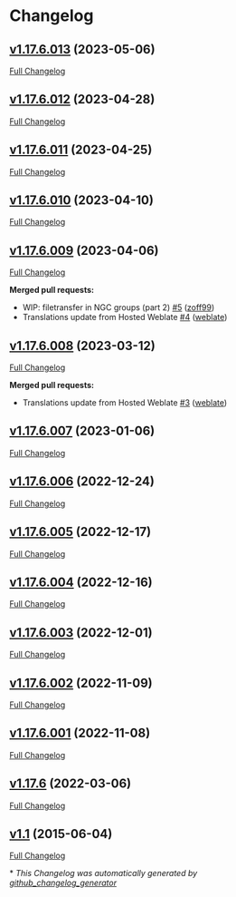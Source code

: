 # Changelog

## [v1.17.6.013](https://github.com/Zoxcore/qTox_enhanced/tree/v1.17.6.013) (2023-05-06)

[Full Changelog](https://github.com/Zoxcore/qTox_enhanced/compare/v1.17.6.012...v1.17.6.013)

## [v1.17.6.012](https://github.com/Zoxcore/qTox_enhanced/tree/v1.17.6.012) (2023-04-28)

[Full Changelog](https://github.com/Zoxcore/qTox_enhanced/compare/v1.17.6.011...v1.17.6.012)

## [v1.17.6.011](https://github.com/Zoxcore/qTox_enhanced/tree/v1.17.6.011) (2023-04-25)

[Full Changelog](https://github.com/Zoxcore/qTox_enhanced/compare/v1.17.6.010...v1.17.6.011)

## [v1.17.6.010](https://github.com/Zoxcore/qTox_enhanced/tree/v1.17.6.010) (2023-04-10)

[Full Changelog](https://github.com/Zoxcore/qTox_enhanced/compare/v1.17.6.009...v1.17.6.010)

## [v1.17.6.009](https://github.com/Zoxcore/qTox_enhanced/tree/v1.17.6.009) (2023-04-06)

[Full Changelog](https://github.com/Zoxcore/qTox_enhanced/compare/v1.17.6.008...v1.17.6.009)

**Merged pull requests:**

- WIP: filetransfer in NGC groups \(part 2\) [\#5](https://github.com/Zoxcore/qTox_enhanced/pull/5) ([zoff99](https://github.com/zoff99))
- Translations update from Hosted Weblate [\#4](https://github.com/Zoxcore/qTox_enhanced/pull/4) ([weblate](https://github.com/weblate))

## [v1.17.6.008](https://github.com/Zoxcore/qTox_enhanced/tree/v1.17.6.008) (2023-03-12)

[Full Changelog](https://github.com/Zoxcore/qTox_enhanced/compare/v1.17.6.007...v1.17.6.008)

**Merged pull requests:**

- Translations update from Hosted Weblate [\#3](https://github.com/Zoxcore/qTox_enhanced/pull/3) ([weblate](https://github.com/weblate))

## [v1.17.6.007](https://github.com/Zoxcore/qTox_enhanced/tree/v1.17.6.007) (2023-01-06)

[Full Changelog](https://github.com/Zoxcore/qTox_enhanced/compare/v1.17.6.006...v1.17.6.007)

## [v1.17.6.006](https://github.com/Zoxcore/qTox_enhanced/tree/v1.17.6.006) (2022-12-24)

[Full Changelog](https://github.com/Zoxcore/qTox_enhanced/compare/v1.17.6.005...v1.17.6.006)

## [v1.17.6.005](https://github.com/Zoxcore/qTox_enhanced/tree/v1.17.6.005) (2022-12-17)

[Full Changelog](https://github.com/Zoxcore/qTox_enhanced/compare/v1.17.6.004...v1.17.6.005)

## [v1.17.6.004](https://github.com/Zoxcore/qTox_enhanced/tree/v1.17.6.004) (2022-12-16)

[Full Changelog](https://github.com/Zoxcore/qTox_enhanced/compare/v1.17.6.003...v1.17.6.004)

## [v1.17.6.003](https://github.com/Zoxcore/qTox_enhanced/tree/v1.17.6.003) (2022-12-01)

[Full Changelog](https://github.com/Zoxcore/qTox_enhanced/compare/v1.17.6.002...v1.17.6.003)

## [v1.17.6.002](https://github.com/Zoxcore/qTox_enhanced/tree/v1.17.6.002) (2022-11-09)

[Full Changelog](https://github.com/Zoxcore/qTox_enhanced/compare/v1.17.6.001...v1.17.6.002)

## [v1.17.6.001](https://github.com/Zoxcore/qTox_enhanced/tree/v1.17.6.001) (2022-11-08)

[Full Changelog](https://github.com/Zoxcore/qTox_enhanced/compare/v1.17.6...v1.17.6.001)

## [v1.17.6](https://github.com/Zoxcore/qTox_enhanced/tree/v1.17.6) (2022-03-06)

[Full Changelog](https://github.com/Zoxcore/qTox_enhanced/compare/v1.1...v1.17.6)

## [v1.1](https://github.com/Zoxcore/qTox_enhanced/tree/v1.1) (2015-06-04)

[Full Changelog](https://github.com/Zoxcore/qTox_enhanced/compare/18cee41cfb2a38fb63634d9898b9bba3b40ff462...v1.1)



\* *This Changelog was automatically generated by [github_changelog_generator](https://github.com/github-changelog-generator/github-changelog-generator)*

